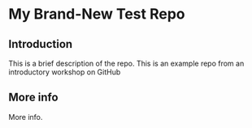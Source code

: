 # My Brand-New Test Repo

## Introduction

This is a brief description of the repo. This is an example repo from an introductory workshop on GitHub

## More info

More info.